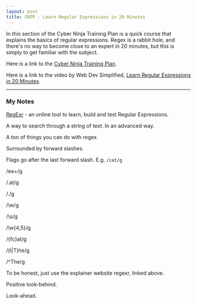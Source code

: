 ```yaml
---
layout: post
title: CNTP - Learn Regular Expressions in 20 Minutes
---
```

In this section of the Cyber Ninja Training Plan is a quick course that explains the basics of regular expressions. Regex is a rabbit hole, and there's no way to become close to an expert in 20 minutes, but this is simply to get familiar with the subject.  

Here is a link to the [Cyber Ninja Training Plan](https://1drv.ms/x/s!AvDXyd4cgfxegZRq8OELn7MEbxtkkg?e=Ocfhvq). 

Here is a link to the video by Web Dev Simplified, [Learn Regular Expressions in 20 Minutes](https://www.youtube.com/watch?v=rhzKDrUiJVk).

---
### My Notes
[RegExr](https://regexr.com/) - an online tool to learn, build and test Regular Expressions.

A way to search through a string of text. In an advanced way.

A ton of things you can do with regex.

Surrounded by forward slashes. 

Flags go after the last forward slash. E.g. `/cat/g`

/ea+/g

/.at/g

/\./g

/\w/g

/\s/g

/\w{4,5}/g

/{fc}at/g

/(t|T)he/g

/^The/g

To be honest, just use the explainer website regexr, linked above.

Positive look-behind.

Look-ahead.